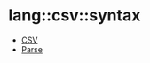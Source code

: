 # lang::csv::syntax


   * [CSV](/docs/Library/lang/csv/syntax/CSV.md)
   * [Parse](/docs/Library/lang/csv/syntax/Parse.md)
